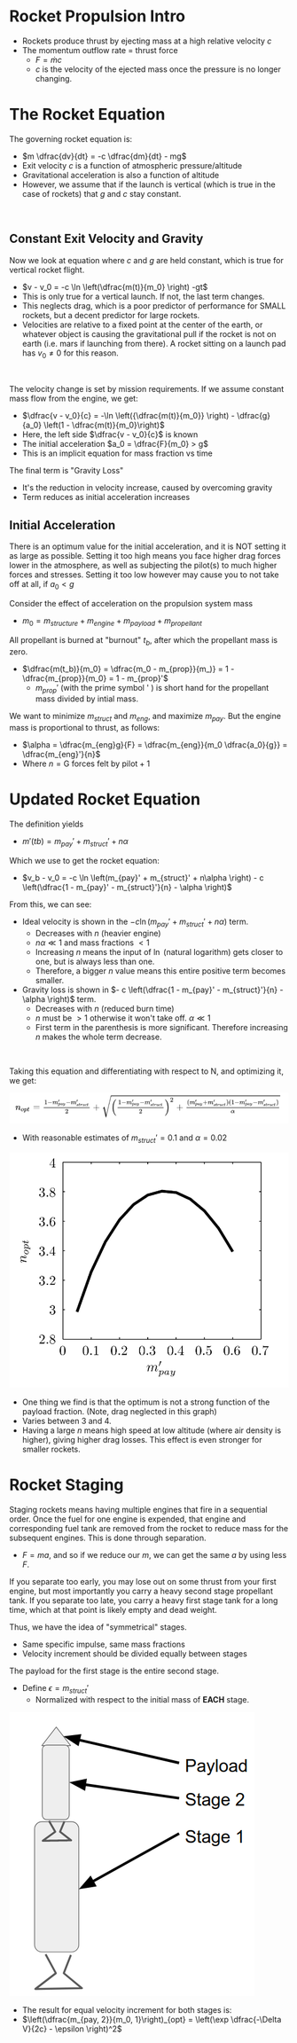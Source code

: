 # Rocket Propulsion Intro

- Rockets produce thrust by ejecting mass at a high relative velocity $c$
- The momentum outflow rate = thrust force
  - $F = \dot m c$
  - $c$ is the velocity of the ejected mass once the pressure is no longer changing.

# The Rocket Equation

The governing rocket equation is:
- $m \dfrac{dv}{dt} = -c \dfrac{dm}{dt} - mg$
- Exit velocity $c$ is a function of atmospheric pressure/altitude
- Gravitational acceleration is also a function of altitude
- However, we assume that if the launch is vertical (which is true in the case of rockets) that $g$ and $c$ stay constant.

<br>

## Constant Exit Velocity and Gravity

Now we look at equation where $c$ and $g$ are held constant, which is true for vertical rocket flight.
- $v - v_0 = -c \ln \left(\dfrac{m(t)}{m_0} \right) -gt$
- This is only true for a vertical launch. If not, the last term changes.
- This neglects drag, which is a poor predictor of performance for SMALL rockets, but a decent predictor for large rockets.
- Velocities are relative to a fixed point at the center of the earth, or whatever object is causing the gravitational pull if the rocket is not on earth (i.e. mars if launching from there). A rocket sitting on a launch pad has $v_0 \not = 0$ for this reason.

<br>

The velocity change is set by mission requirements. If we assume constant mass flow from the engine, we get:
- $\dfrac{v - v_0}{c} = -\ln \left({\dfrac{m(t)}{m_0}} \right) - \dfrac{g}{a_0} \left(1 - \dfrac{m(t)}{m_0}\right)$
- Here, the left side $\dfrac{v - v_0}{c}$ is known
- The initial acceleration $a_0 = \dfrac{F}{m_0} > g$
- This is an implicit equation for mass fraction vs time

The final term is "Gravity Loss"
- It's the reduction in velocity increase, caused by overcoming gravity
- Term reduces as initial acceleration increases

## Initial Acceleration

There is an optimum value for the initial acceleration, and it is NOT setting it as large as possible. Setting it too high means you face higher drag forces lower in the atmosphere, as well as subjecting the pilot(s) to much higher forces and stresses. Setting it too low however may cause you to not take off at all, if $a_0 < g$

Consider the effect of acceleration on the propulsion system mass
- $m_0 = m_{structure} + m_{engine} + m_{payload} + m_{propellant}$

All propellant is burned at "burnout" $t_b$, after which the propellant mass is zero.
- $\dfrac{m(t_b)}{m_0} = \dfrac{m_0 - m_{prop}}{m_)} = 1 - \dfrac{m_{prop}}{m_0} = 1 - m_{prop}'$
  - $m_{prop}'$ (with the prime symbol ' ) is short hand for the propellant mass divided by intial mass.

We want to minimize $m_{struct}$ and $m_{eng}$, and maximize $m_{pay}$. But the engine mass is proportional to thrust, as follows:
- $\alpha = \dfrac{m_{eng}g}{F} = \dfrac{m_{eng}}{m_0 \dfrac{a_0}{g}} = \dfrac{m_{eng}'}{n}$
- Where $n = \textrm{G forces felt by pilot} + 1$

# Updated Rocket Equation

The definition yields
- $m'(tb) = m_{pay}' + m_{struct}' + n\alpha$

Which we use to get the rocket equation:
- $v_b - v_0 = -c \ln \left(m_{pay}' + m_{struct}' + n\alpha \right) - c \left(\dfrac{1 - m_{pay}' - m_{struct}'}{n} - \alpha \right)$

From this, we can see:
- Ideal velocity is shown in the $-c \ln \left(m_{pay}' + m_{struct}' + n\alpha \right)$ term.
  - Decreases with $n$ (heavier engine)
  - $n\alpha \ll 1$ and mass fractions $< 1$
  - Increasing $n$ means the input of $\ln$ (natural logarithm) gets closer to one, but is always less than one.
  - Therefore, a bigger $n$ value means this entire positive term becomes smaller.
- Gravity loss is shown in $- c \left(\dfrac{1 - m_{pay}' - m_{struct}'}{n} - \alpha \right)$ term.
  - Decreases with $n$ (reduced burn time)
  - $n$ must be $> 1$ otherwise it won't take off. $\alpha \ll 1$
  - First term in the parenthesis is more significant. Therefore increasing $n$ makes the whole term decrease.

<br>

Taking this equation and differentiating with respect to N, and optimizing it, we get:

![](2024-01-19-17-36-48.png)
- With reasonable estimates of $m_{struct}' = 0.1$ and $\alpha = 0.02$


![](2024-01-19-17-37-30.png)
- One thing we find is that the optimum is not a strong function of the payload fraction. (Note, drag neglected in this graph)
- Varies between $3$ and $4$.
- Having a large $n$ means high speed at low altitude (where air density is higher), giving higher drag losses. This effect is even stronger for smaller rockets.

# Rocket Staging

Staging rockets means having multiple engines that fire in a sequential order. Once the fuel for one engine is expended, that engine and corresponding fuel tank are removed from the rocket to reduce mass for the subsequent engines. This is done through separation.
- $F = ma$, and so if we reduce our $m$, we can get the same $a$ by using less $F$.

If you separate too early, you may lose out on some thrust from your first engine, but most importantly you carry a heavy second stage propellant tank. If you separate too late, you carry a heavy first stage tank for a long time, which at that point is likely empty and dead weight.

Thus, we have the idea of "symmetrical" stages.
- Same specific impulse, same mass fractions
- Velocity increment should be divided equally between stages

The payload for the first stage is the entire second stage.
- Define $\epsilon = m_{struct}'$
  - Normalized with respect to the initial mass of **EACH** stage.

![](2024-01-19-17-43-27.png)
- The result for equal velocity increment for both stages is:
- $\left(\dfrac{m_{pay, 2}}{m_0, 1}\right)_{opt} = \left(\exp \dfrac{-\Delta V}{2c} - \epsilon \right)^2$

